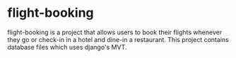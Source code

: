 # flight-booking
flight-booking is a project that allows users to book their flights whenever they go or check-in in a hotel and dine-in a restaurant.
This project contains database files which uses django's MVT.

